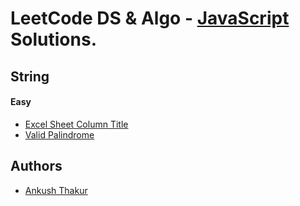 # LeetCode DS & Algo - [JavaScript](https://developer.mozilla.org/en-US/docs/Web/JavaScript) Solutions.

## String

#### Easy

- [Excel Sheet Column Title](https://github.com/ankusht2307/leetcode-problems/blob/main/String/Easy/168/index.js)
- [Valid Palindrome](https://github.com/ankusht2307/leetcode-problems/blob/main/String/Easy/125/index.js)


## Authors

- [Ankush Thakur](https://github.com/ankusht2307)

